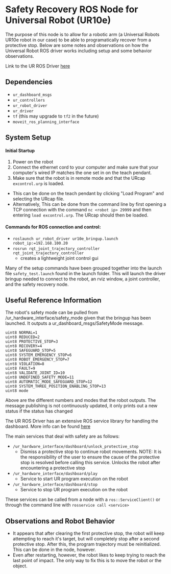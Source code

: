 # Safety Recovery ROS Node for Universal Robot (UR10e)
The purpose of this node is to allow for a robotic arm (a Universal Robots UR10e robot in our case) to be able to programatically recover from a protective stop. Below are some notes and observations on how the Universal Robot ROS driver works including setup and some behavior observations.

Link to the UR ROS Driver [here](https://github.com/UniversalRobots/Universal_Robots_ROS_Driver)

## Dependencies
- `ur_dashboard_msgs`
- `ur_controllers`
- `ur_robot_driver`
- `ur_driver`
- `tf` (this may upgrade to `tf2` in the future)
- `moveit_ros_planning_interface`

## System Setup

#### Initial Startup
1. Power on the robot
2. Connect the ethernet cord to your computer and make sure that your computer's wired IP matches the one set in on the teach pendant.
3. Make sure that the robot is in remote mode and that the URcap `excontrol.urp` is loaded.
  - This can be done on the teach pendant by clicking "Load Program" and selecting the URcap file.
  - Alternatively, This can be done from the command line by first opening a TCP connection with the command `nc <robot ip> 29999` and then entering `load excontrol.urp`. The URcap should then be loaded.

#### Commands for ROS connection and control:

- `roslaunch ur_robot_driver ur10e_bringup.launch robot_ip:=192.168.100.20`
- `rosrun rqt_joint_trajectory_controller rqt_joint_trajectory_controller`
  - creates a lightweight joint control gui

Many of the setup commands have been grouped together into the launch file `safety_test.launch` found in the launch folder. This will launch the driver bringup needed to connect to the robot, an rviz window, a joint controller, and the safety recovery node.

## Useful Reference Information
The robot's safety mode can be pulled from /ur_hardware_interface/safety_mode given that the bringup has been launched. It outputs a ur_dashboard_msgs/SafetyMode message.

    uint8 NORMAL=1
    uint8 REDUCED=2
    uint8 PROTECTIVE_STOP=3
    uint8 RECOVERY=4
    uint8 SAFEGUARD_STOP=5
    uint8 SYSTEM_EMERGENCY_STOP=6
    uint8 ROBOT_EMERGENCY_STOP=7
    uint8 VIOLATION=8
    uint8 FAULT=9
    uint8 VALIDATE_JOINT_ID=10
    uint8 UNDEFINED_SAFETY_MODE=11
    uint8 AUTOMATIC_MODE_SAFEGUARD_STOP=12
    uint8 SYSTEM_THREE_POSITION_ENABLING_STOP=13
    uint8 mode

Above are the different numbers and modes that the robot outputs.
The message publishing is not continuously updated, it only prints out a new status if the status has changed

The UR ROS Driver has an extensive ROS service library for handling the dashboard. More info can be found [here](https://github.com/UniversalRobots/Universal_Robots_ROS_Driver/blob/master/ur_robot_driver/doc/ROS_INTERFACE.md#ur_robot_driver_node)

The main services that deal with safety are as follows:
- `/ur_hardware_interface/dashboard/unlock_protective_stop`
  - Dismiss a protective stop to continue robot movements. NOTE: It is the responsibility of the user to ensure the cause of the protective stop is resolved before calling this service. Unlocks the robot after encountering a protective stop
- `/ur_hardware_interface/dashboard/play`
  - Service to start UR program execution on the robot
- `/ur_hardware_interface/dashboard/stop`
  - Service to stop UR program execution on the robot

These services can be called from a node with a `ros::ServiceClient()` or through the command line with `rosservice call <service>`

## Observations and Robot Behavior
- It appears that after clearing the first protective stop, the robot will keep attempting to reach it's target, but will completely stop after a second protective stop. After this, the program trajectory must be reinitialized. This can be done in the node, however.
- Even after restarting, however, the robot likes to keep trying to reach the last point of impact. The only way to fix this is to move the robot or the object.
